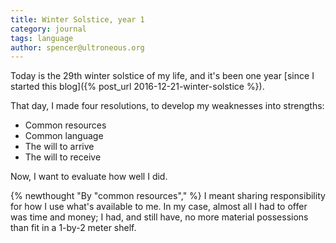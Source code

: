 ```yaml
---
title: Winter Solstice, year 1
category: journal
tags: language
author: spencer@ultroneous.org
---
```


Today is the 29th winter solstice of my life, and it's been one year [since I started this blog]({% post_url 2016-12-21-winter-solstice %}).

That day, I made four resolutions, to develop my weaknesses into strengths:
- Common resources
- Common language
- The will to arrive
- The will to receive

Now, I want to evaluate how well I did.

{% newthought "By \"common resources\"," %} I meant sharing responsibility for how I use what's available to me. In my case, almost all I had to offer was time and money; I had, and still have, no more material possessions than fit in a 1-by-2 meter shelf.


